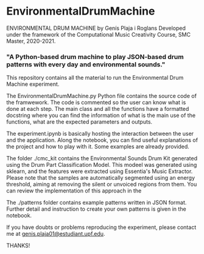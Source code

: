 # EnvironmentalDrumMachine
ENVIRONMENTAL DRUM MACHINE by Genís Plaja i Roglans
Developed under the framework of the Computational Music Creativity Course, SMC Master, 2020-2021.

### "A Python-based drum machine to play JSON-based drum patterns with every day and environmental sounds."

This repository contains all the material to run the Environmental Drum Machine experiment.

The EnvironmentalDrumMachine.py Python file contains the source code of the framwework. The code is commented
so the user can know what is done at each step. The main class and all the functions have a formatted docstring
where you can find the information of what is the main use of the functions, what are the expected parameters and
outputs.

The experiment.ipynb is basically hosting the interaction between the user and the application. Along the notebook,
you can find useful explanations of the project and how to play with it. Some examples are already provided.

The folder ./cmc_kit contains the Environmental Sounds Drum Kit generated using the Drum Part Classification Model.
This modeel was generated using sklearn, and the features were extracted using Essentia's Music Extractor. Please
note that the samples are automatically segmented using an energy threshold, aiming at removing the silent or
unvoiced regions from them. You can review the implementation of this approach in the

The ./patterns folder contains example patterns written in JSON format. Further detail and instruction to create
your own patterns is given in the notebook.

If you have doubts or problems reproducing the experiment, please contact me at genis.plaja01@estudiant.upf.edu.

THANKS!
